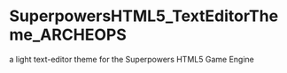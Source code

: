 # SuperpowersHTML5_TextEditorTheme_ARCHEOPS
a light text-editor theme for the Superpowers HTML5 Game Engine
